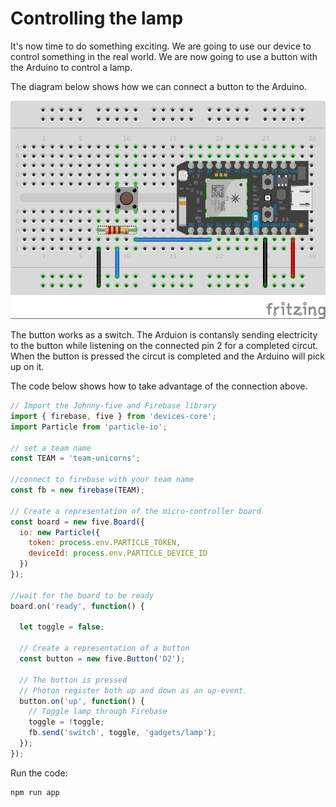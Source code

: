 # Controlling the lamp

It's now time to do something exciting. We are going to use our device to control something in the real world.
We are now going to use a button with the Arduino to control a lamp.

The diagram below shows how we can connect a button to the Arduino.

![Button](https://raw.githubusercontent.com/BEKK-IoT/getting-started/master/fritzing/task2_bb.jpg)

The button works as a switch. The Arduion is contansly sending electricity to the button while listening on the connected pin 2 for a completed circut. When the button is pressed the circut is completed and the Arduino will pick up on it.


The code below shows how to take advantage of the connection above.

```js
// Import the Johnny-five and Firebase library
import { firebase, five } from 'devices-core';
import Particle from 'particle-io';

// set a team name
const TEAM = 'team-unicorns';

//connect to firebase with your team name
const fb = new firebase(TEAM);

// Create a representation of the micro-controller board
const board = new five.Board({
  io: new Particle({
    token: process.env.PARTICLE_TOKEN,
    deviceId: process.env.PARTICLE_DEVICE_ID
  })
});

//wait for the board to be ready
board.on('ready', function() {

  let toggle = false;

  // Create a representation of a button
  const button = new five.Button('D2');

  // The button is pressed
  // Photon register both up and down as an up-event.
  button.on('up', function() {
    // Toggle lamp through Firebase
    toggle = !toggle;
    fb.send('switch', toggle, 'gadgets/lamp');
  });
});
```


Run the code:

```sh
npm run app
```
